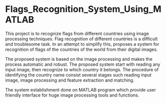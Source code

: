 # Flags_Recognition_System_Using_MATLAB
This project is to recognize flags from different countries using image processing techniques.
Flag recognition of different countries is a difficult and troublesome task. 
In an attempt to simplify this, proposes a system for recognition of flags of the countries of the world from their digital images.

The proposed system  is based on the image processing and makes the process automatic and robust.
The proposed system start with reading any input image, then recognize to which country it belongs. 
The procedure of identifying the country name consist several stages such reading input image, image processing and feature extraction and matching. 

The system establishment done on MATLAB program which provide user friendly interface for huge image processing tools and functions. 



